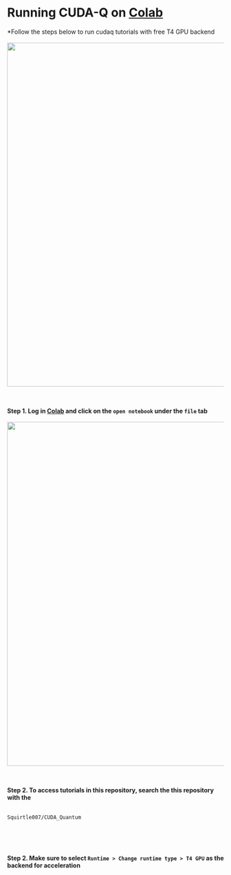 # Running CUDA-Q on [Colab](https://colab.research.google.com/)

*Follow the steps below to run cudaq tutorials with free T4 GPU backend
<br>
<br>
<img src="https://github.com/Squirtle007/CUDA_Quantum/assets/66664309/d96a3ae5-6110-4978-8d27-ff777d9c4014" width="800">
<br>
<br>
<br>

**Step 1. Log in [Colab](https://colab.research.google.com/) and click on the `open notebook` under the `file` tab**
<br>
<br>
<img src="https://github.com/Squirtle007/CUDA_Quantum/assets/66664309/103e2033-db95-4cbc-8f47-b0dc04748c8d" width="800">
<br>
<br>
<br>

**Step 2. To access tutorials in this repository, search the this repository with the**
<br>
<br>
```
Squirtle007/CUDA_Quantum
```
<br>
<br>
<br>

**Step 2. Make sure to select `Runtime > Change runtime type > T4 GPU` as the backend for acceleration**
<br>
<br>

<br>
<br>
<br>
